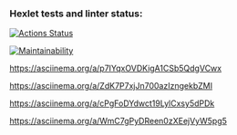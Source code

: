 ### Hexlet tests and linter status:
[![Actions Status](https://github.com/Disielsida/frontend-project-44/actions/workflows/hexlet-check.yml/badge.svg)](https://github.com/Disielsida/frontend-project-44/actions)

[![Maintainability](https://api.codeclimate.com/v1/badges/23b610346086c5b3f391/maintainability)](https://codeclimate.com/github/Disielsida/frontend-project-44/maintainability)


https://asciinema.org/a/p7IYqxOVDKigA1CSb5QdgVCwx

https://asciinema.org/a/ZdK7P7xjJn700azIzngekbZMI

https://asciinema.org/a/cPgFoDYdwct19LylCxsy5dPDk

https://asciinema.org/a/WmC7gPyDReen0zXEejVyW5pg5